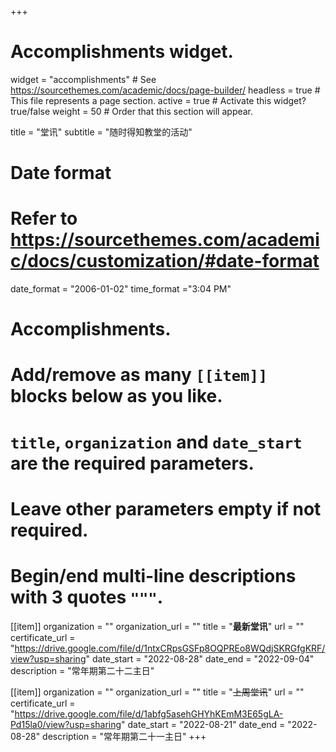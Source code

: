 +++
# Accomplishments widget.
widget = "accomplishments"  # See https://sourcethemes.com/academic/docs/page-builder/
headless = true  # This file represents a page section.
active = true  # Activate this widget? true/false
weight = 50  # Order that this section will appear.

title = "堂讯"
subtitle = "随时得知教堂的活动"

# Date format
#   Refer to https://sourcethemes.com/academic/docs/customization/#date-format
date_format = "2006-01-02"
time_format ="3:04 PM"

# Accomplishments.
#   Add/remove as many `[[item]]` blocks below as you like.
#   `title`, `organization` and `date_start` are the required parameters.
#   Leave other parameters empty if not required.
#   Begin/end multi-line descriptions with 3 quotes `"""`.

[[item]]
  organization = ""
  organization_url = ""
  title = "**最新堂讯**"
  url = ""
  certificate_url = "https://drive.google.com/file/d/1ntxCRpsGSFp8OQPREo8WQdjSKRGfgKRF/view?usp=sharing"
  date_start = "2022-08-28"
  date_end = "2022-09-04"
  description = "常年期第二十二主日"

[[item]]
  organization = ""
  organization_url = ""
  title = "~~上周堂讯~~"
  url = ""
  certificate_url = "https://drive.google.com/file/d/1abfg5asehGHYhKEmM3E65gLA-Pd15la0/view?usp=sharing"
  date_start = "2022-08-21"
  date_end = "2022-08-28"
  description = "常年期第二十一主日"
+++
